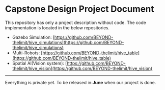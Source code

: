 # Capstone Design Project Document
This repository has only a project description without code. The code implementation is located in the below repositories.
- Gazebo Simulation: [https://github.com/BEYOND-thelimit/hive_simulations](https://github.com/BEYOND-thelimit/hive_simulations)
- Multi-Robots: [https://github.com/BEYOND-thelimit/hive_table](https://github.com/BEYOND-thelimit/hive_table)
- Spatial AI(Vision system): [https://github.com/BEYOND-thelimit/hive_vision](https://github.com/BEYOND-thelimit/hive_vision)

---

Everything is private yet. To be released in **June** when our project is done.
